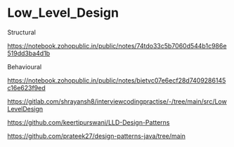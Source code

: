 # Low_Level_Design

Structural

https://notebook.zohopublic.in/public/notes/74tdo33c5b7060d544b1c986e519dd3ba4d1b

Behavioural

https://notebook.zohopublic.in/public/notes/bietvc07e6ecf28d7409286145c16e623f9ed

https://gitlab.com/shrayansh8/interviewcodingpractise/-/tree/main/src/LowLevelDesign


https://github.com/keertipurswani/LLD-Design-Patterns

https://github.com/prateek27/design-patterns-java/tree/main
